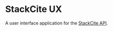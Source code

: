 # StackCite UX

A user interface application for the [StackCite API](https://github.com/Kobnar/stackcite_api).